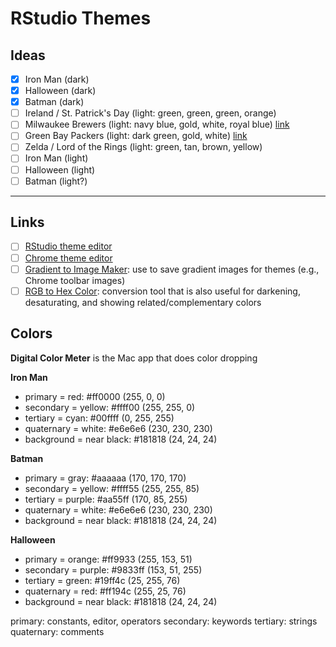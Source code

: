 # RStudio Themes

## Ideas

- [x] Iron Man (dark)
- [x] Halloween (dark)
- [x] Batman (dark)
- [ ] Ireland / St. Patrick's Day (light: green, green, green, orange)
- [ ] Milwaukee Brewers (light: navy blue, gold, white, royal blue) [link](https://sportsfancovers.com/mlb-team-colors/milwaukee-brewers-team-colors/)
- [ ] Green Bay Packers (light: dark green, gold, white) [link](https://sportsfancovers.com/nfl-team-colors/green-bay-packers-team-colors/)
- [ ] Zelda / Lord of the Rings (light: green, tan, brown, yellow)
- [ ] Iron Man (light)
- [ ] Halloween (light)
- [ ] Batman (light?)

---

## Links

- [ ] [RStudio theme editor](https://tmtheme-editor.herokuapp.com/#!/editor/theme/Monokai)
- [ ] [Chrome theme editor](https://www.themebeta.com/chrome-theme-creator-online.html)
- [ ] [Gradient to Image Maker](https://angrytools.com/gradient/image/): use to save gradient images for themes (e.g., Chrome toolbar images)
- [ ] [RGB to Hex Color](https://www.rgbtohex.net/rgb/): conversion tool that is also useful for darkening, desaturating, and showing related/complementary colors

## Colors

**Digital Color Meter** is the Mac app that does color dropping

**Iron Man**
* primary = red: #ff0000 (255, 0, 0)
* secondary = yellow: #ffff00 (255, 255, 0)
* tertiary = cyan: #00ffff (0, 255, 255)
* quaternary = white: #e6e6e6 (230, 230, 230)
* background = near black: #181818 (24, 24, 24)

**Batman**
* primary = gray: #aaaaaa (170, 170, 170)
* secondary = yellow: #ffff55 (255, 255, 85)
* tertiary = purple: #aa55ff (170, 85, 255)
* quaternary = white: #e6e6e6 (230, 230, 230)
* background = near black: #181818 (24, 24, 24)

**Halloween**
* primary = orange: #ff9933 (255, 153, 51)
* secondary = purple: #9833ff (153, 51, 255)
* tertiary = green: #19ff4c (25, 255, 76)
* quaternary = red: #ff194c (255, 25, 76)
* background = near black: #181818 (24, 24, 24)

primary: constants, editor, operators
secondary: keywords
tertiary: strings
quaternary: comments
